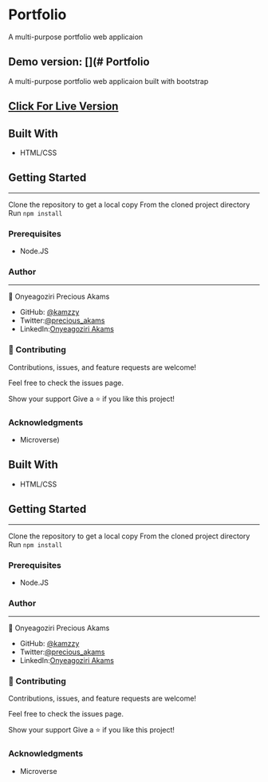 # Portfolio
A multi-purpose portfolio web applicaion

## Demo version: [](# Portfolio
A multi-purpose portfolio web applicaion built with bootstrap

## [Click For Live Version](https://kamzzy.github.io/portfolioSetup/) 

## Built With
* HTML/CSS

## Getting Started
***
Clone the repository to get a local copy
From the cloned project directory
Run `npm install`

### Prerequisites
* Node.JS

### Author
***
👤 Onyeagoziri Precious Akams

* GitHub: [@kamzzy](https://github.com/kamzzy)
* Twitter:[@precious_akams](https://twitter.com/precious_akams)
* LinkedIn:[Onyeagoziri Akams](https://www.linkedin.com/in/onyeagoziri-akams/)

### 🤝 Contributing
Contributions, issues, and feature requests are welcome!

Feel free to check the issues page.

Show your support
Give a ⭐️ if you like this project!

### Acknowledgments
* Microverse) 

## Built With
* HTML/CSS

## Getting Started
***
Clone the repository to get a local copy
From the cloned project directory
Run `npm install`

### Prerequisites
* Node.JS

### Author
***
👤 Onyeagoziri Precious Akams

* GitHub: [@kamzzy](https://github.com/kamzzy)
* Twitter:[@precious_akams](https://twitter.com/precious_akams)
* LinkedIn:[Onyeagoziri Akams](https://www.linkedin.com/in/onyeagoziri-akams/)

### 🤝 Contributing
Contributions, issues, and feature requests are welcome!

Feel free to check the issues page.

Show your support
Give a ⭐️ if you like this project!

### Acknowledgments
* Microverse
